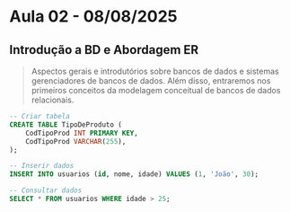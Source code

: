 # Aula 02 - 08/08/2025

## Introdução a BD e Abordagem ER

> Aspectos gerais e introdutórios sobre bancos de dados e sistemas gerenciadores de bancos de dados. Além disso, entraremos nos primeiros conceitos da modelagem conceitual de bancos de dados relacionais.

```sql
-- Criar tabela
CREATE TABLE TipoDeProduto (
    CodTipoProd INT PRIMARY KEY,
    CodTipoProd VARCHAR(255),
);

-- Inserir dados
INSERT INTO usuarios (id, nome, idade) VALUES (1, 'João', 30);

-- Consultar dados
SELECT * FROM usuarios WHERE idade > 25;
```
